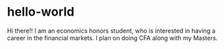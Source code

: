 # hello-world
Hi there!! I am an economics honors student, who is interested in having a career in the financial markets. I plan on doing CFA along with my Masters. 
